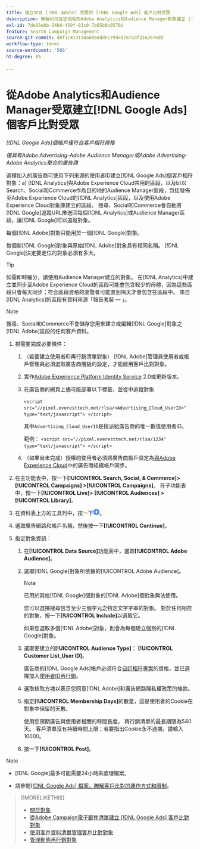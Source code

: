 ```yaml
---
title: 建立來自 [!DNL Adobe] 受眾的 [!DNL Google Ads] 客戶比對受眾
description: 瞭解如何從您現有的Adobe Analytics和Audience Manager對象建立 [!DNL Google Ads] 客戶比對對象。
exl-id: 7de95ebb-24b0-459f-83c0-7b85b0c0576d
feature: Search Campaign Management
source-git-commit: d0f1c413134a0868ddec79ded7672af316267edd
workflow-type: tm+mt
source-wordcount: '566'
ht-degree: 0%

---
```


# 從Adobe Analytics和Audience Manager受眾建立[!DNL Google Ads]個客戶比對受眾

*[!DNL Google Ads]個帳戶僅符合客戶相符資格*

*僅具有Adobe Advertising-Adobe Audience Manager或Adobe Advertising-Adobe Analytics整合的廣告商*

選擇加入的廣告商可使用下列來源的使用者ID建立[!DNL Google Ads]個客戶相符對象：a) [!DNL Analytics]與Adobe Experience Cloud共用的區段，以及b)以Search、Social和Commerce作為目的地的Audience Manager區段，包括發佈至Adobe Experience Cloud的[!DNL Analytics]區段，以及使用Adobe Experience Cloud對象庫建立的區段。 搜尋、Social和Commerce會自動將[!DNL Google]追蹤URL推送回每個[!DNL Analytics]或Audience Manager區段，讓[!DNL Google]可以追蹤對象。

每個[!DNL Adobe]對象只能用於一個[!DNL Google]對象。

每個新[!DNL Google]對象與原始[!DNL Adobe]對象具有相同名稱。 [!DNL Google]決定要定位的對象必須有多大。

>[!TIP]
>
>如需即時細分，請使用Audience Manager建立的對象。 在[!DNL Analytics]中建立並同步至Adobe Experience Cloud的區段可能會包含較少的母體，因為這些區段只會每天同步；符合區段資格的瀏覽者可能直到隔天才會包含在區段中。 來自[!DNL Analytics]的區段有資料來源「報告套裝 — 」。

>[!NOTE]
>
>搜尋、Social和Commerce不會儲存您用來建立或編輯[!DNL Google]對象之[!DNL Adobe]區段的任何客戶資料。

1. 視需要完成必要條件：

   1. （若要建立使用者ID再行銷清單對象） [!DNL Adobe]管理員使用者或帳戶管理員必須選取廣告商層級的設定，才能啟用客戶比對對象。

   1. 實作[Adobe Experience Platform Identity Service](https://experienceleague.adobe.com/docs/id-service/using/home.html?lang=zh-Hant) 2.0或更新版本。

   1. 在廣告商的網頁上儘可能部署以下標籤，並從中追蹤對象

      `<script src="//pixel.everesttech.net/rlsa/<Advertising_Cloud_UserID>" type="text/javascript"> </script>`

      其中`Advertising_Cloud_UserID`是指派給廣告商的唯一數值使用者ID。

      範例： `<script src="//pixel.everesttech.net/rlsa/1234" type="text/javascript"> </script>`

   1. （如果尚未完成）授權的使用者必須將廣告商帳戶設定為[與Adobe Experience Cloud](/help/search-social-commerce/admin/sync-adobe-audiences.md)中的廣告商組織帳戶同步。

1. 在主功能表中，按一下&#x200B;**[!UICONTROL Search, Social, & Commerce]> [!UICONTROL Campaigns] >[!UICONTROL Campaigns]**。 在子功能表中，按一下&#x200B;**[!UICONTROL Live]> [!UICONTROL Audiences] >[!UICONTROL Library]**。

1. 在資料表上方的工具列中，按一下![建立](/help/search-social-commerce/assets/add.png "建立")。

1. 選取廣告網路和帳戶名稱，然後按一下&#x200B;**[!UICONTROL Continue]**。

1. 指定對象資訊：

   1. 在&#x200B;**[!UICONTROL Data Source]**&#x200B;功能表中，選取&#x200B;**[!UICONTROL Adobe Audience]**。

   1. 選取[!DNL Google]對象所依據的[!UICONTROL Adobe Audience]。

      >[!NOTE]
      >
      >已用於其他[!DNL Google]個對象的[!DNL Adobe]個對象無法使用。

      您可以選擇搜尋包含至少三個字元之特定文字字串的對象。 對於任何相符的對象，按一下&#x200B;**[!UICONTROL Include]**&#x200B;以選取它。

      如果您選取多個[!DNL Adobe]對象，則會為每個建立個別的[!DNL Google]對象。

   1. 選取要建立的&#x200B;**[!UICONTROL Audience Type]**： **[!UICONTROL Customer List_User ID]**。

      廣告商的[!DNL Google Ads]帳戶必須符合[自訂相符專案](https://support.google.com/adspolicy/answer/6299717)的資格，並已選擇加入[使用者ID再行銷](https://support.google.com/google-ads/answer/9199250)。

   1. 選取核取方塊以表示您同意[!DNL Adobe]和廣告網路隱私權政策的條款。

   1. 指定&#x200B;**[!UICONTROL Membership Days]**&#x200B;的數量，這是使用者的Cookie在對象中保留的天數。

      使用您預期廣告與使用者相關的時間長度。 再行銷清單的最長期限為540天。 客戶清單沒有持續時間上限；若要指出Cookie永不過期，請輸入10000。

   1. 按一下&#x200B;**[!UICONTROL Post]**。

>[!NOTE]
>
>* [!DNL Google]最多可能需要24小時來處理檔案。
>
>* 請參閱[[!DNL Google Ads] 檔案，瞭解客戶比對的運作方式和限制](https://support.google.com/displayvideo/answer/9539301)。

>[!MORELIKETHIS]
>
>* [關於對象](audience-about.md)
>* [從Adobe Campaign電子郵件清單建立 [!DNL Google Ads] 客戶比對對象](google-audience-from-campaign-email-list.md)
>* [使用客戶資料清單管理客戶比對對象](audience-from-customer-data-list.md)
>* [管理動態再行銷對象](audience-dynamic-remarketing-manage.md)
